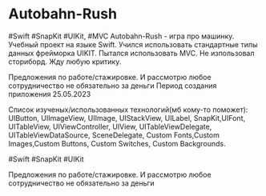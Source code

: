 # Autobahn-Rush
#Swift #SnapKit #UIKit, #MVC
Autobahn-Rush - игра про машинку. Учебный проект на языке Swift. Учился использовать стандартные типы данных фрейморка UIKIT. Пытался использовать MVC. Не изпользовал сториборд. Жду любую критику.

Предложения по работе/стажировке. И рассмотрю любое сотрудничество не обязательно за деньги
Период создания приложения 25.05.2023

Список изученых/использованных технологий(мб кому-то поможет):
UIButton, UIImageView, UIImage, UIStackView, UILabel, SnapKit,UIFont, UITableView, UIViewController, UIView, UITableViewDelegate, UITableViewDataSource, SceneDelegate, Custom Fonts,Custom Images,Custom Buttons, Custom Switches, Custom Backgrounds.


#Swift #SnapKit #UIKit

Предложения по работе/стажировке. И рассмотрю любое сотрудничество не обязательно за деньги



